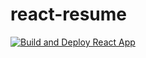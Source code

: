 # react-resume
[![Build and Deploy React App](https://github.com/lpichet/react-resume/actions/workflows/build-and-deploy.yml/badge.svg)](https://github.com/lpichet/react-resume/actions/workflows/build-and-deploy.yml)
